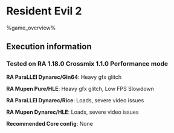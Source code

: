 # Resident Evil 2 

%game_overview%

## Execution information

### Tested on RA 1.18.0 Crossmix 1.1.0 Performance mode

**RA ParaLLEl Dynarec/Gln64**: Heavy gfx glitch

**RA Mupen Pure/HLE**: Heavy gfx glitch, Low FPS Slowdown

**RA ParaLLEl Dynarec/Rice**: Loads, severe video issues

**RA Mupen Dynarec/HLE**: Loads, severe video issues

**Recommended Core config**: None